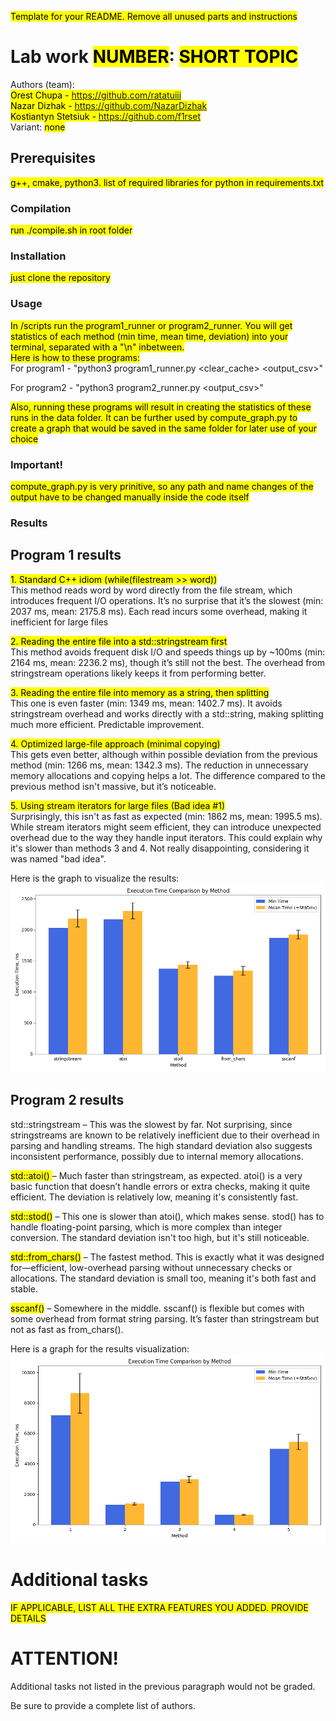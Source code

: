 <mark>Template for your README. Remove all unused parts and instructions</mark>

# Lab work <mark>NUMBER</mark>: <mark>SHORT TOPIC</mark>
Authors (team):<br> <mark>Orest Chupa - https://github.com/ratatuiii</mark><br> <mark>Nazar Dizhak - https://github.com/NazarDizhak</mark><br> <mark>Kostiantyn Stetsiuk - https://github.com/f1rset</mark><br>
Variant: <mark>none</mark>
## Prerequisites

<mark>g++, cmake, python3. list of required libraries for python in requirements.txt</mark>

### Compilation

<mark>run ./compile.sh in root folder</mark>

### Installation

<mark>just clone the repository</mark>

### Usage

<mark>In /scripts run the program1_runner or program2_runner. You will get statistics of each method (min time, mean time, deviation) into  your terminal, separated with a "\n" inbetween.</mark> <br>
<mark> Here is how to these programs: </mark> <br>
For program1 - "python3 program1_runner.py <datafile> <runs> <clear_cache> <output_csv>"


For program2 - "python3 program2_runner.py <datafile> <runs> <output_csv>"

<mark>Also, running these programs will result in creating the statistics of these runs in the data folder. It can be further used by compute_graph.py to create a graph that would be saved in the same folder for later use of your choice</mark>


### Important!

<mark>compute_graph.py is very prinitive, so any path and name changes of the output have to be changed manually inside the code itself</mark>

### Results

<h2>Program 1 results</h2>
<mark>1. Standard C++ idiom (while(filestream >> word))</mark> <br>
This method reads word by word directly from the file stream, which introduces frequent I/O operations. It’s no surprise that it’s the slowest (min: 2037 ms, mean: 2175.8 ms). Each read incurs some overhead, making it inefficient for large files

<mark>2. Reading the entire file into a std::stringstream first</mark> <br>
This method avoids frequent disk I/O and speeds things up by ~100ms (min: 2164 ms, mean: 2236.2 ms), though it’s still not the best. The overhead from stringstream operations likely keeps it from performing better.

<mark>3. Reading the entire file into memory as a string, then splitting</mark> <br>
This one is even faster (min: 1349 ms, mean: 1402.7 ms). It avoids stringstream overhead and works directly with a std::string, making splitting much more efficient. Predictable improvement.

<mark>4. Optimized large-file approach (minimal copying)</mark> <br>
This gets even better, although within possible deviation from the previous method (min: 1266 ms, mean: 1342.3 ms). The reduction in unnecessary memory allocations and copying helps a lot. The difference compared to the previous method isn't massive, but it’s noticeable.

<mark>5. Using stream iterators for large files (Bad idea #1)</mark> <br>
Surprisingly, this isn't as fast as expected (min: 1862 ms, mean: 1995.5 ms). While stream iterators might seem efficient, they can introduce unexpected overhead due to the way they handle input iterators. This could explain why it's slower than methods 3 and 4. Not really disappointing, considering it was named "bad idea".


Here is the graph to visualize the results:
![graph1](images/program1_graph.png)

<h2>Program 2 results</h2>
std::stringstream – This was the slowest by far. Not surprising, since stringstreams are known to be relatively inefficient due to their overhead in parsing and handling streams. The high standard deviation also suggests inconsistent performance, possibly due to internal memory allocations.

<mark> std::atoi() </mark> – Much faster than stringstream, as expected. atoi() is a very basic function that doesn’t handle errors or extra checks, making it quite efficient. The deviation is relatively low, meaning it's consistently fast.

<mark>std::stod()</mark> – This one is slower than atoi(), which makes sense. stod() has to handle floating-point parsing, which is more complex than integer conversion. The standard deviation isn't too high, but it's still noticeable.

<mark>std::from_chars()</mark> – The fastest method. This is exactly what it was designed for—efficient, low-overhead parsing without unnecessary checks or allocations. The standard deviation is small too, meaning it's both fast and stable.

<mark>sscanf()</mark> – Somewhere in the middle. sscanf() is flexible but comes with some overhead from format string parsing. It’s faster than stringstream but not as fast as from_chars().


Here is a graph for the results visualization:
![graph2](images/program2_graph.png)

# Additional tasks
<mark>IF APPLICABLE, LIST ALL THE EXTRA FEATURES YOU ADDED. PROVIDE DETAILS<mark>

# ATTENTION!
  
Additional tasks not listed in the previous paragraph would not be graded.

Be sure to provide a complete list of authors.

